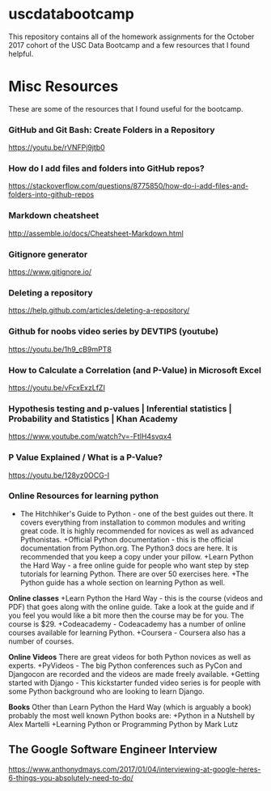 # uscdatabootcamp

This repository contains all of the homework assignments for the October 2017 cohort of the USC Data Bootcamp and a few resources that I found helpful. 

# Misc Resources  
These are some of the resources that I found useful for the bootcamp.

### GitHub and Git Bash: Create Folders in a Repository
https://youtu.be/rVNFPj9jtb0

### How do I add files and folders into GitHub repos?
https://stackoverflow.com/questions/8775850/how-do-i-add-files-and-folders-into-github-repos

### Markdown cheatsheet
http://assemble.io/docs/Cheatsheet-Markdown.html

### Gitignore generator
https://www.gitignore.io/

### Deleting a repository 
https://help.github.com/articles/deleting-a-repository/

### Github for noobs video series by DEVTIPS (youtube)
https://youtu.be/1h9_cB9mPT8

### How to Calculate a Correlation (and P-Value) in Microsoft Excel
https://youtu.be/vFcxExzLfZI

### Hypothesis testing and p-values | Inferential statistics | Probability and Statistics | Khan Academy
https://www.youtube.com/watch?v=-FtlH4svqx4

### P Value Explained / What is a P-Value?
https://youtu.be/128yz0OCG-I

### Online Resources for learning python
+ The Hitchhiker's Guide to Python - one of the best guides out there. It covers everything from installation to common modules and writing great code. It is highly recommended for novices as well as advanced Pythonistas.
+Official Python documentation - this is the official documentation from Python.org. The Python3 docs are here. It is recommended that you keep a copy under your pillow.
+Learn Python the Hard Way - a free online guide for people who want step by step tutorials for learning Python. There are over 50 exercises here.
+The Python guide has a whole section on learning Python as well.

**Online classes**
+Learn Python the Hard Way - this is the course (videos and PDF) that goes along with the online guide. Take a look at the guide and if you feel you would like a bit more then the course may be for you. The course is $29.
+Codeacademy - Codeacademy has a number of online courses available for learning Python.
+Coursera - Coursera also has a number of courses.

**Online Videos**
There are great videos for both Python novices as well as experts.
+PyVideos - The big Python conferences such as PyCon and Djangocon are recorded and the videos are made freely available.
+Getting started with Django - This kickstarter funded video series is for people with some Python background who are looking to learn Django.

**Books**
Other than Learn Python the Hard Way (which is arguably a book) probably the most well known Python books are:
+Python in a Nutshell by Alex Martelli
+Learning Python or Programming Python by Mark Lutz

## The Google Software Engineer Interview
https://www.anthonydmays.com/2017/01/04/interviewing-at-google-heres-6-things-you-absolutely-need-to-do/
